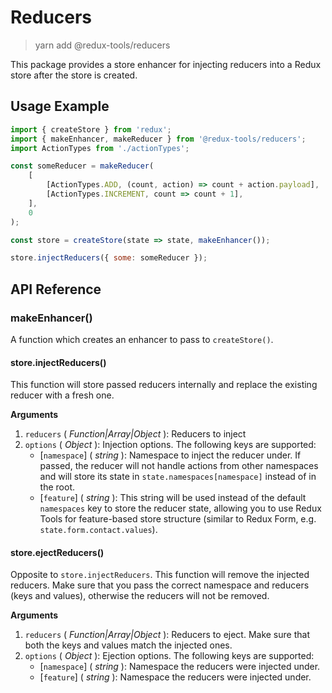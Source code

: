 # Reducers

> yarn add @redux-tools/reducers

This package provides a store enhancer for injecting reducers into a Redux store after the store is created.

## Usage Example

```js
import { createStore } from 'redux';
import { makeEnhancer, makeReducer } from '@redux-tools/reducers';
import ActionTypes from './actionTypes';

const someReducer = makeReducer(
	[
		[ActionTypes.ADD, (count, action) => count + action.payload],
		[ActionTypes.INCREMENT, count => count + 1],
	],
	0
);

const store = createStore(state => state, makeEnhancer());

store.injectReducers({ some: someReducer });
```

## API Reference

### makeEnhancer()

A function which creates an enhancer to pass to `createStore()`.

#### store.injectReducers()

This function will store passed reducers internally and replace the existing reducer with a fresh one.

**Arguments**

1. `reducers` ( _Function|Array|Object_ ): Reducers to inject
2. `options` ( _Object_ ): Injection options. The following keys are supported:
   - [`namespace`] \( _string_ ): Namespace to inject the reducer under. If passed, the reducer will not handle actions from other namespaces and will store its state in `state.namespaces[namespace]` instead of in the root.
   - [`feature`] \( _string_ ): This string will be used instead of the default `namespaces` key to store the reducer state, allowing you to use Redux Tools for feature-based store structure (similar to Redux Form, e.g. `state.form.contact.values`).

#### store.ejectReducers()

Opposite to `store.injectReducers`. This function will remove the injected reducers. Make sure that you pass the correct namespace and reducers (keys and values), otherwise the reducers will not be removed.

**Arguments**

1. `reducers` ( _Function|Array|Object_ ): Reducers to eject. Make sure that both the keys and values match the injected ones.
2. `options` ( _Object_ ): Ejection options. The following keys are supported:
   - [`namespace`] \( _string_ ): Namespace the reducers were injected under.
   - [`feature`] \( _string_ ): Namespace the reducers were injected under.
